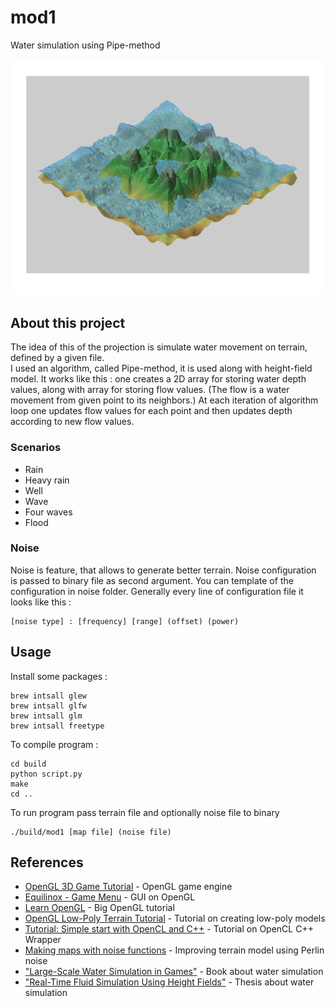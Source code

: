 # mod1

Water simulation using Pipe-method

![](icon.png)

## About this project

The idea of this of the projection is simulate water movement on terrain, defined by a given file. \
I used an algorithm, called Pipe-method, it is used along with height-field model. It works like this : 
one creates a 2D array for storing water depth values, along with array for storing flow values.
(The flow is a water movement from given point to its neighbors.)
At each iteration of algorithm loop one updates flow values for each point and then updates depth according to new flow values.    

### Scenarios

* Rain
* Heavy rain
* Well
* Wave
* Four waves
* Flood

### Noise 

Noise is feature, that allows to generate better terrain.
Noise configuration is passed to binary file as second argument. 
You can template of the configuration in noise folder.
Generally every line of configuration file it looks like this :

```
[noise type] : [frequency] [range] (offset) (power) 
``` 

## Usage

Install some packages :
```
brew intsall glew
brew intsall glfw
brew intsall glm
brew intsall freetype
```
To compile program :
```
cd build
python script.py
make
cd ..
```

To run program pass terrain file and optionally noise file to binary

```
./build/mod1 [map file] (noise file)
``` 

## References

* [OpenGL 3D Game Tutorial](https://www.youtube.com/playlist?list=PLRIWtICgwaX0u7Rf9zkZhLoLuZVfUksDP) - OpenGL game engine
* [Equilinox - Game Menu](https://www.youtube.com/watch?v=TnWt31irobo&list=PLRIWtICgwaX1gcSZ8qj8Q473tz7PsNmpR&index=122) - GUI on OpenGL
* [Learn OpenGL](https://habr.com/ru/post/473990/) - Big OpenGL tutorial
* [OpenGL Low-Poly Terrain Tutorial](https://www.youtube.com/watch?v=l6PEfzQVpvM&list=PLRIWtICgwaX19nkYWDV-U1Ng2C2jnFFLt) - Tutorial on creating low-poly models
* [Tutorial: Simple start with OpenCL and C++](http://simpleopencl.blogspot.com/2013/06/tutorial-simple-start-with-opencl-and-c.html) -  Tutorial on OpenCL C++ Wrapper
* [Making maps with noise functions](https://www.redblobgames.com/maps/terrain-from-noise/) - Improving terrain model using Perlin noise
* ["Large-Scale Water Simulation in Games"](https://tutcris.tut.fi/portal/files/4312220/kellomaki_1354.pdf) - Book about water simulation
* ["Real-Time Fluid Simulation Using Height Fields"](http://citeseerx.ist.psu.edu/viewdoc/download?doi=10.1.1.138.5153&rep=rep1&type=pdf) - Thesis about water simulation

